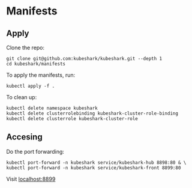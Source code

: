 # Manifests

## Apply

Clone the repo:

```shell
git clone git@github.com:kubeshark/kubeshark.git --depth 1
cd kubeshark/manifests
```

To apply the manifests, run:

```shell
kubectl apply -f .
```

To clean up:

```shell
kubectl delete namespace kubeshark
kubectl delete clusterrolebinding kubeshark-cluster-role-binding
kubectl delete clusterrole kubeshark-cluster-role
```

## Accesing

Do the port forwarding:

```shell
kubectl port-forward -n kubeshark service/kubeshark-hub 8898:80 & \
kubectl port-forward -n kubeshark service/kubeshark-front 8899:80
```

Visit [localhost:8899](http://localhost:8899)
